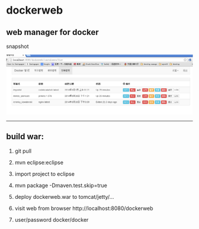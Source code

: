dockerweb
=========

web manager for docker
----------------------

snapshot

<img src="./snapshot.png" />

-----------------------------------------

build war:
-----------

1. git pull

2. mvn eclipse:eclipse

3. import project to eclipse

4. mvn package -Dmaven.test.skip=true

5. deploy dockerweb.war to tomcat/jetty/...

6. visit web from browser http://localhost:8080/dockerweb

7. user/password  docker/docker



